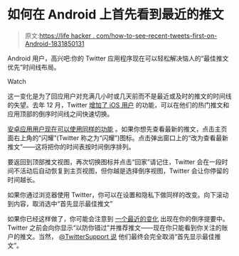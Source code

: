 # 如何在 Android 上首先看到最近的推文

> 原文:[https://life hacker . com/how-to-see-recent-tweets-first-on-Android-1831850131](https://lifehacker.com/how-to-see-recent-tweets-first-on-android-1831850131)

Android 用户，高兴吧:你的 Twitter 应用程序现在可以轻松解决恼人的“最佳推文优先”时间线布局。

Watch

这一变化是为了回应用户对充满几小时或几天前而不是最近或及时的推文的时间线的失望。去年 12 月，Twitter [增加了 iOS 用户](https://lifehacker.com/how-to-quickly-switch-your-twitter-timeline-to-chronolo-1831204218) 的功能，可以在他们的热门推文和应用顶部的倒序时间线之间快速切换。

[安卓应用用户现在可以使用同样的功能](https://twitter.com/Twitter/status/1085265146644058112) 。如果你想先查看最新的推文，点击主页面右上角的“闪耀”(Twitter 称之为“闪耀”)图标。点击弹出窗口上的“改为查看最新推文”——这将把你的时间表按时间倒序排列。

要返回到顶部推文视图，再次切换图标并点击“回家”请记住，Twitter 会在一段时间不活动后自动恢复到主页视图，但你越是选择倒序视图，Twitter 会让你停留的时间越长。

如果你通过浏览器使用 Twitter，你可以在设置和隐私下做同样的改变。向下滚动到内容，取消选中“首先显示最佳推文”

如果你已经这样做了，你可能会注意到 [一个最近的变化](https://twitter.com/TwitterSupport/status/1075506037296222208) 出现在你的倒序提要中。Twitter 之前会向你显示“以防你错过”并推荐推文——现在你只能看到你关注的账户的推文。当然， [@TwitterSupport 说](https://twitter.com/TwitterSupport/status/1075506038848204800) 他们最终会完全取消“首先显示最佳推文”。